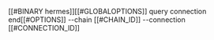 [[#BINARY hermes]][[#GLOBALOPTIONS]] query connection end[[#OPTIONS]] --chain [[#CHAIN_ID]] --connection [[#CONNECTION_ID]]